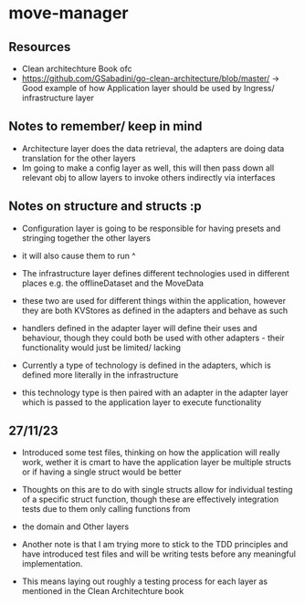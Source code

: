 # move-manager

## Resources
- Clean architechture Book ofc
- https://github.com/GSabadini/go-clean-architecture/blob/master/ -> Good example of how Application layer should be used by Ingress/ infrastructure layer

## Notes to remember/ keep in mind
- Architecture layer does the data retrieval, the adapters are doing data translation for the other layers
- Im going to make a config layer as well, this will then pass down all relevant obj to allow layers to invoke others indirectly via interfaces

## Notes on structure and structs :p
- Configuration layer is going to be responsible for having presets and stringing together the other layers
- it will also cause them to run ^

- The infrastructure layer defines different technologies used in different places e.g. the offlineDataset and the MoveData
- these two are used for different things within the application, however they are both KVStores as defined in the adapters and behave as such
- handlers defined in the adapter layer will define their uses and behaviour, though they could both be used with other adapters - their functionality would just be limited/ lacking

- Currently a type of technology is defined in the adapters, which is defined more literally in the infrastructure
- this technology type is then paired with an adapter in the adapter layer which is passed to the application layer to execute functionality

## 27/11/23
- Introduced some test files, thinking on how the application will really work, wether it is cmart to have the application layer be multiple structs or if having a single struct would be better
- Thoughts on this are to do with single structs allow for individual testing of a specific struct function, though these are effectively integration tests due to them only calling functions from
- the domain and Other layers

- Another note is that I am trying more to stick to the TDD principles and have introduced test files and will be writing tests before any meaningful implementation.
- This means laying out roughly a testing process for each layer as mentioned in the Clean Architechture book
